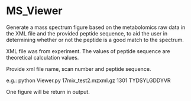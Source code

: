 # MS_Viewer

Generate a mass spectrum figure based on the metabolomics raw data in the XML file and the provided peptide sequence, to aid the user in determining whether or not the peptide is a good match to the spectrum.

XML file was from experiment. The values of peptide sequence are theoretical calculation values.


Provide xml file name, scan number and peptide sequence.


e.g.: python Viewer.py 17mix_test2.mzxml.gz 1301 TYDSYLGDDYVR


One figure will be return in output.

